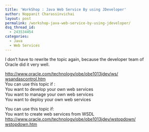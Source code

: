 ```yaml
---
title: 'WorkShop : Java Web Service By using JDeveloper'
author: Noppanit Charassinvichai
layout: post
permalink: /workshop-java-web-service-by-using-jdeveloper/
dsq_thread_id:
  - 243534454
categories:
  - Java
  - Web Services
---
```

I don&#8217;t have to rewrite the topic again, because the developer team of Oracle did it very well.

[http://www.oracle.com/technology/obe/obe1013jdev/ws/  
wsandascontrol.htm][1]  
You can use this topic if :  
You want to develop your own web services  
You want to manage your own web services  
You want to deploy your own web services

You can use this topic if:  
You want to create web services from WSDL  
[http://www.oracle.com/technology/obe/obe1013jdev/wstopdown/  
wstopdown.htm][2]

 [1]: http://www.oracle.com/technology/obe/obe1013jdev/ws/wsandascontrol.htm
 [2]: http://www.oracle.com/technology/obe/obe1013jdev/wstopdown/wstopdown.htm